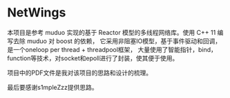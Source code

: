 # NetWings
 本项目是参考 muduo 实现的基于 Reactor 模型的多线程网络库。使用 C++ 11 编写去除 muduo 对 boost 的依赖，
 它采用非阻塞IO模型，基于事件驱动和回调，是一个oneloop per thread + threadpool框架，
 大量使用了智能指针，bind，function等技术，对socket和epoll进行了封装，使其便于使用。
 
 项目中的PDF文件是我对该项目的思路和设计的梳理。
 
 最后要感谢s1mpleZzz提供思路。
